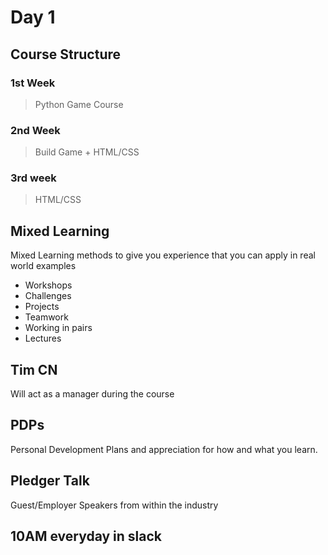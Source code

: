 # Day 1

## Course Structure
### 1st Week
> Python Game Course

### 2nd Week
> Build Game + HTML/CSS

### 3rd week
> HTML/CSS

## Mixed Learning
Mixed Learning methods to give you experience that you can apply in real world examples
- Workshops
- Challenges
- Projects
- Teamwork
- Working in pairs
- Lectures

## Tim CN
Will act as a manager during the course

## PDPs 
Personal Development Plans and appreciation for how and what you learn.

## Pledger Talk
Guest/Employer Speakers from within the industry

## 10AM everyday in slack
